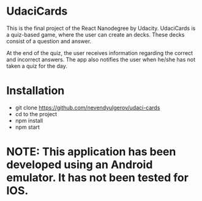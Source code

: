 # UdaciCards

This is the final project of the React Nanodegree by Udacity. 
UdaciCards is a quiz-based game, where the user can create an decks.
These decks consist of a question and answer.

At the end of the quiz, the user receives information regarding the correct and incorrect answers.
The app also notifies the user when he/she has not taken a quiz for the day.

# Installation
 - git clone https://github.com/nevendyulgerov/udaci-cards
 - cd to the project
 - npm install
 - npm start

 # NOTE: This application has been developed using an Android emulator. It has not been tested for IOS.
